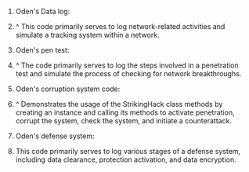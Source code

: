 1. Oden's Data log:
2. ^ This code primarily serves to log network-related activities and simulate a tracking system within a network.



3. Oden's pen test:
4. ^ The code primarily serves to log the steps involved in a penetration test and simulate the process of checking for network breakthroughs.



5. Oden's corruption system code:
6. ^  Demonstrates the usage of the StrikingHack class methods by creating an instance and calling its methods to activate penetration, corrupt the system, check the system, and initiate a counterattack.



7. Oden's defense system:


8. This code primarily serves to log various stages of a defense system, including data clearance, protection activation, and data encryption.
